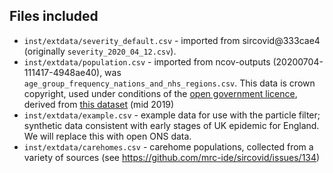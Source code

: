 ## Files included

* `inst/extdata/severity_default.csv` - imported from sircovid@333cae4 (originally `severity_2020_04_12.csv`).
* `inst/extdata/population.csv` - imported from ncov-outputs (20200704-111417-4948ae40), was `age_group_frequency_nations_and_nhs_regions.csv`. This data is crown copyright, used under conditions of the [open government licence](https://www.nationalarchives.gov.uk/doc/open-government-licence/version/3/), derived from [this dataset](https://www.ons.gov.uk/peoplepopulationandcommunity/populationandmigration/populationestimates/datasets/populationestimatesforukenglandandwalesscotlandandnorthernireland) (mid 2019)
* `inst/extdata/example.csv` - example data for use with the particle filter; synthetic data consistent with early stages of UK epidemic for England. We will replace this with open ONS data.
* `inst/extdata/carehomes.csv` - carehome populations, collected from a variety of sources (see https://github.com/mrc-ide/sircovid/issues/134)
